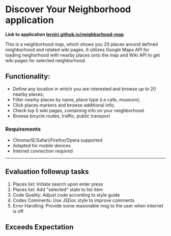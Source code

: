 <h1>Discover Your Neighborhood application</h1>
<strong>Link to application <a href="http://lerniri.github.io/neighborhood-map">lerniri.github.io/neighborhood-map</a> </strong>
<p>This is a neighborhood map, which shows you 20 places around defined neighborhood and related wiki pages.
   It utilizes Google Maps API for loading neighorhood with nearby places onto the map and Wiki API to get
   wiki pages for selected neighborhood.
</p>

<h2>Functionality:</h2>
<ul>
	<li>
		Define any location in which you are interested and browse up to 20 nearby places;
	</li>
	<li>
		Filter nearby places by name, place type (i.e cafe, museum);
	</li>
	<li>
		Click places markers and browse additional info;
	</li>
	<li>
		Check top 5 wiki pages, containing info on your neighborhood.
	</li>
	<li>Browse bicycle routes, traffic, public transport</li>
</ul>

<h3>Requirements</h3>
<ul>
	<li>Chrome/IE/Safari/Firefox/Opera supported </li>
	<li>Adapted for mobile devices</li>
	<li>Internet connection required</li>
</ul>

<hr>
<h2> Evaluation followup tasks </h1>
<ol>
	<li>Places list:  Initiate search upon enter press</li>
	<li>Places list: Add "selected" state to list item</li>
	<li>Code Quality: Adjust code according to style guide</li>
	<li>Codes Comments: Use JSDoc style to improve comments</li>
	<li>Error Handling: Provide some reasonable msg to the user when internet is off</li>
</ol>
<h2> Exceeds Expectation </h2>


